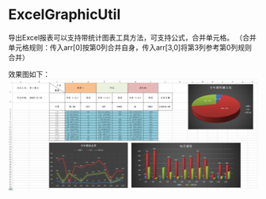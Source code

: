 # ExcelGraphicUtil
导出Excel报表可以支持带统计图表工具方法，可支持公式，合并单元格。
（合并单元格规则：传入arr[0]按第0列合并自身，传入arr[3,0]将第3列参考第0列规则合并）

效果图如下：
![image](https://github.com/RoblLin/ExcelGraphicUtil/blob/master/images/feature.png)
